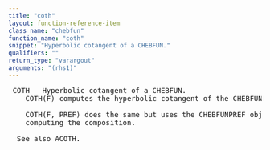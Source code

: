 ```yaml
---
title: "coth"
layout: function-reference-item
class_name: "chebfun"
function_name: "coth"
snippet: "Hyperbolic cotangent of a CHEBFUN."
qualifiers: ""
return_type: "varargout"
arguments: "(rhs1)"
---
```


<pre class="help-text"> COTH   Hyperbolic cotangent of a CHEBFUN.
    COTH(F) computes the hyperbolic cotangent of the CHEBFUN F.
 
    COTH(F, PREF) does the same but uses the CHEBFUNPREF object PREF when
    computing the composition.
 
  See also ACOTH.
</pre>